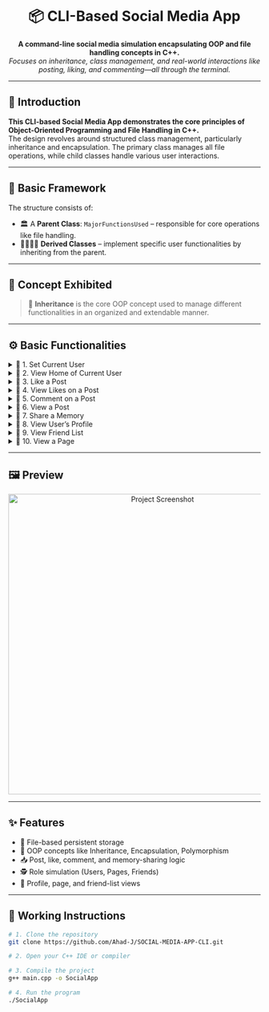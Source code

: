 <h1 align="center">📦 CLI-Based Social Media App</h1>

<p align="center">
  <strong>A command-line social media simulation encapsulating OOP and file handling concepts in C++.</strong><br>
  <em>Focuses on inheritance, class management, and real-world interactions like posting, liking, and commenting—all through the terminal.</em>
</p>

---

## 🧩 Introduction

<b>This CLI-based Social Media App demonstrates the core principles of Object-Oriented Programming and File Handling in C++.</b>  
The design revolves around structured class management, particularly inheritance and encapsulation. The primary class manages all file operations, while child classes handle various user interactions.

---

## 🧱 Basic Framework

The structure consists of:

- 🏛️ A **Parent Class**: `MajorFunctionsUsed` – responsible for core operations like file handling.
- 👨‍👩‍👧‍👦 **Derived Classes** – implement specific user functionalities by inheriting from the parent.

---

## 🧬 Concept Exhibited

> 🔁 **Inheritance** is the core OOP concept used to manage different functionalities in an organized and extendable manner.

---

## ⚙️ Basic Functionalities

<details>
  <summary>🔸 1. Set Current User</summary>
  Ask user for their ID and set them as the active user for the session.
</details>

<details>
  <summary>🔸 2. View Home of Current User</summary>
  - See all friends' posts shared in the last 24 hours  
  - View posts from liked pages shared in the last 24 hours
</details>

<details>
  <summary>🔸 3. Like a Post</summary>
  - Input Post ID  
  - Like it (max 10 users per post)
</details>

<details>
  <summary>🔸 4. View Likes on a Post</summary>
  - Input Post ID  
  - View users who liked the post
</details>

<details>
  <summary>🔸 5. Comment on a Post</summary>
  - Input Post ID  
  - Add a comment
</details>

<details>
  <summary>🔸 6. View a Post</summary>
  - Input Post ID  
  - View full post and its comments
</details>

<details>
  <summary>🔸 7. Share a Memory</summary>
  - Input Post ID and memory text  
  - Share it
</details>

<details>
  <summary>🔸 8. View User’s Profile</summary>
  - See user name and all posts
</details>

<details>
  <summary>🔸 9. View Friend List</summary>
  - Input User ID  
  - Display list of friends
</details>

<details>
  <summary>🔸 10. View a Page</summary>
  - Input Page ID  
  - View all page posts
</details>

---

## 🖼️ Preview

<p align="center">
  <img src="https://your-image-link.com/image.png" alt="Project Screenshot" width="600"/>
</p>

---

## ✨ Features

- 💾 File-based persistent storage
- 🧠 OOP concepts like Inheritance, Encapsulation, Polymorphism
- 📥 Post, like, comment, and memory-sharing logic
- 🕵️ Role simulation (Users, Pages, Friends)
- 📂 Profile, page, and friend-list views

---

## 🚀 Working Instructions

```bash
# 1. Clone the repository
git clone https://github.com/Ahad-J/SOCIAL-MEDIA-APP-CLI.git

# 2. Open your C++ IDE or compiler

# 3. Compile the project
g++ main.cpp -o SocialApp

# 4. Run the program
./SocialApp
